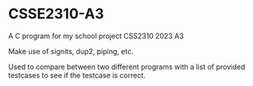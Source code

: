 # CSSE2310-A3

A C program for my school project CSS2310 2023 A3

Make use of signits, dup2, piping, etc.

Used to compare between two different programs with a list of provided testcases to see if the testcase is correct.
